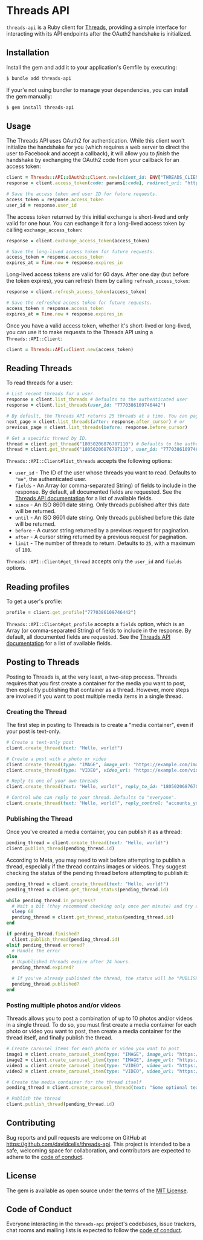 # Threads API

`threads-api` is a Ruby client for [Threads](https://developers.facebook.com/docs/threads), providing a simple interface for interacting with its API endpoints after the OAuth2 handshake is initialized.

## Installation

Install the gem and add it to your application's Gemfile by executing:

```sh
$ bundle add threads-api
```

If your'e not using bundler to manage your dependencies, you can install the gem manually:

```sh
$ gem install threads-api
```

## Usage

The Threads API uses OAuth2 for authentication. While this client won't initialize the handshake for you (which requires a web server to direct the user to Facebook and accept a callback), it will allow you to _finish_ the handshake by exchanging the OAuth2 code from your callback for an access token:

```ruby
client = Threads::API::OAuth2::Client.new(client_id: ENV["THREADS_CLIENT_ID"], client_secret: ENV["THREADS_CLIENT_SECRET"])
response = client.access_token(code: params[:code], redirect_uri: "https://example.com/threads/oauth/callback")

# Save the access token and user ID for future requests.
access_token = response.access_token
user_id = response.user_id
```

The access token returned by this initial exchange is short-lived and only valid for one hour. You can exchange it for a long-lived access token by calling `exchange_access_token`:

```ruby
response = client.exchange_access_token(access_token)

# Save the long-lived access token for future requests.
access_token = response.access_token
expires_at = Time.now + response.expires_in
```

Long-lived access tokens are valid for 60 days. After one day (but before the token expires), you can refresh them by calling `refresh_access_token`:

```ruby
response = client.refresh_access_token(access_token)

# Save the refreshed access token for future requests.
access_token = response.access_token
expires_at = Time.now + response.expires_in
```

Once you have a valid access token, whether it's short-lived or long-lived, you can use it to make requests to the Threads API using a `Threads::API::Client`:

```ruby
client = Threads::API::Client.new(access_token)
```

## Reading Threads

To read threads for a user:

```ruby
# List recent threads for a user.
response = client.list_threads # Defaults to the authenticated user
response = client.list_threads(user_id: "7770386109746442")

# By default, the Threads API returns 25 threads at a time. You can paginate through them like so:
next_page = client.list_threads(after: response.after_cursor) # or
previous_page = client.list_threads(before: response.before_cursor)

# Get a specific thread by ID.
thread = client.get_thread("18050206876707110") # Defaults to the authenticated user
thread = client.get_thread("18050206876707110", user_id: "7770386109746442")
```

`Threads::API::Client#list_threads` accepts the following options:

* `user_id` - The ID of the user whose threads you want to read. Defaults to `"me"`, the authenticated user.
* `fields` - An Array (or comma-separated String) of fields to include in the response. By default, all documented fields are requested. See the [Threads API documentation](https://developers.facebook.com/docs/threads/threads-media#fields) for a list of available fields.
* `since` - An ISO 8601 date string. Only threads published after this date will be returned.
* `until` - An ISO 8601 date string. Only threads published before this date will be returned.
* `before` - A cursor string returned by a previous request for pagination.
* `after` - A cursor string returned by a previous request for pagination.
* `limit` - The number of threads to return. Defaults to `25`, with a maximum of `100`.

`Threads::API::Client#get_thread` accepts only the `user_id` and `fields` options.

## Reading profiles

To get a user's profile:

```ruby
profile = client.get_profile("7770386109746442")
```

`Threads::API::Client#get_profile` accepts a `fields` option, which is an Array (or comma-separated String) of fields to include in the response. By default, all documented fields are requested. See the [Threads API documentation](https://developers.facebook.com/docs/threads/threads-profiles#fields) for a list of available fields.

## Posting to Threads

Posting to Threads is, at the very least, a two-step process. Threads requires that you first create a container for the media you want to post, then explicitly publishing that container as a thread. However, more steps are involved if you want to post multiple media items in a single thread.

### Creating the Thread

The first step in posting to Threads is to create a "media container", even if your post is text-only.

```ruby
# Create a text-only post
client.create_thread(text: "Hello, world!")

# Create a post with a photo or video
client.create_thread(type: "IMAGE", image_url: "https://example.com/image.jpg", text: "Some optional text")
client.create_thread(type: "VIDEO", video_url: "https://example.com/video.mp4", text: "Some optional text")

# Reply to one of your own threads
client.create_thread(text: "Hello, world!", reply_to_id: "18050206876707110")

# Control who can reply to your thread. Defaults to "everyone".
client.create_thread(text: "Hello, world!", reply_control: "accounts_you_follow") # or "mentioned_only"
```

### Publishing the Thread

Once you've created a media container, you can publish it as a thread:

```ruby
pending_thread = client.create_thread(text: "Hello, world!")
client.publish_thread(pending_thread.id)
```

According to Meta, you may need to wait before attempting to publish a thread, especially if the thread contains images or videos. They suggest checking the status of the pending thread before attempting to publish it:

```ruby
pending_thread = client.create_thread(text: "Hello, world!")
pending_thread = client.get_thread_status(pending_thread.id)

while pending_thread.in_progress?
  # Wait a bit (they recommend checking only once per minute) and try again
  sleep 60
  pending_thread = client.get_thread_status(pending_thread.id)
end

if pending_thread.finished?
  client.publish_thread(pending_thread.id)
elsif pending_thread.errored?
  # Handle the error
else
  # Unpublished threads expire after 24 hours.
  pending_thread.expired?

  # If you've already published the thread, the status will be "PUBLISHED".
  pending_thread.published?
end
```

### Posting multiple photos and/or videos

Threads allows you to post a combination of up to 10 photos and/or videos in a single thread. To do so, you must first create a media container for each photo or video you want to post, then create a media container for the thread itself, and finally publish the thread.

```ruby
# Create carousel items for each photo or video you want to post
image1 = client.create_carousel_item(type: "IMAGE", image_url: "https://example.com/image1.jpg")
image2 = client.create_carousel_item(type: "IMAGE", image_url: "https://example.com/image2.jpg")
video1 = client.create_carousel_item(type: "VIDEO", video_url: "https://example.com/video1.mp4")
video2 = client.create_carousel_item(type: "VIDEO", video_url: "https://example.com/video2.mp4")

# Create the media container for the thread itself
pending_thread = client.create_carousel_thread(text: "Some optional text", children: [image1.id, image2.id, video1.id, video2.id])

# Publish the thread
client.publish_thread(pending_thread.id)
```

## Contributing

Bug reports and pull requests are welcome on GitHub at https://github.com/davidcelis/threads-api. This project is intended to be a safe, welcoming space for collaboration, and contributors are expected to adhere to the [code of conduct](https://github.com/davidcelis/threads-api/blob/main/CODE_OF_CONDUCT.md).

## License

The gem is available as open source under the terms of the [MIT License](https://opensource.org/licenses/MIT).

## Code of Conduct

Everyone interacting in the `threads-api` project's codebases, issue trackers, chat rooms and mailing lists is expected to follow the [code of conduct](https://github.com/davidcelis/threads-api/blob/main/CODE_OF_CONDUCT.md).
